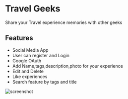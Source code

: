 # Travel Geeks
Share your Travel experience memories with other geeks 

## Features

- Social Media App
- User can register and Login
- Google OAuth
- Add Name,tags,description,photo for your experience
- Edit and Delete 
- Like experiences
- Search feature by tags and title


![screenshot](https://github.com/khansamad99/Adventure-Space/blob/main/frontend/src/images/image%20(1).png)